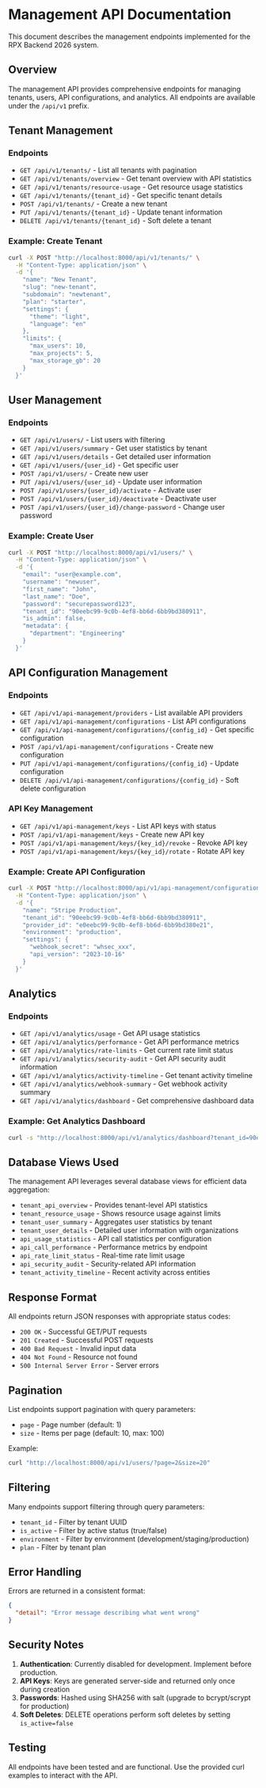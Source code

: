 # Management API Documentation

This document describes the management endpoints implemented for the RPX Backend 2026 system.

## Overview

The management API provides comprehensive endpoints for managing tenants, users, API configurations, and analytics. All endpoints are available under the `/api/v1` prefix.

## Tenant Management

### Endpoints

- `GET /api/v1/tenants/` - List all tenants with pagination
- `GET /api/v1/tenants/overview` - Get tenant overview with API statistics
- `GET /api/v1/tenants/resource-usage` - Get resource usage statistics
- `GET /api/v1/tenants/{tenant_id}` - Get specific tenant details
- `POST /api/v1/tenants/` - Create a new tenant
- `PUT /api/v1/tenants/{tenant_id}` - Update tenant information
- `DELETE /api/v1/tenants/{tenant_id}` - Soft delete a tenant

### Example: Create Tenant
```bash
curl -X POST "http://localhost:8000/api/v1/tenants/" \
  -H "Content-Type: application/json" \
  -d '{
    "name": "New Tenant",
    "slug": "new-tenant",
    "subdomain": "newtenant",
    "plan": "starter",
    "settings": {
      "theme": "light",
      "language": "en"
    },
    "limits": {
      "max_users": 10,
      "max_projects": 5,
      "max_storage_gb": 20
    }
  }'
```

## User Management

### Endpoints

- `GET /api/v1/users/` - List users with filtering
- `GET /api/v1/users/summary` - Get user statistics by tenant
- `GET /api/v1/users/details` - Get detailed user information
- `GET /api/v1/users/{user_id}` - Get specific user
- `POST /api/v1/users/` - Create new user
- `PUT /api/v1/users/{user_id}` - Update user information
- `POST /api/v1/users/{user_id}/activate` - Activate user
- `POST /api/v1/users/{user_id}/deactivate` - Deactivate user
- `POST /api/v1/users/{user_id}/change-password` - Change user password

### Example: Create User
```bash
curl -X POST "http://localhost:8000/api/v1/users/" \
  -H "Content-Type: application/json" \
  -d '{
    "email": "user@example.com",
    "username": "newuser",
    "first_name": "John",
    "last_name": "Doe",
    "password": "securepassword123",
    "tenant_id": "90eebc99-9c0b-4ef8-bb6d-6bb9bd380911",
    "is_admin": false,
    "metadata": {
      "department": "Engineering"
    }
  }'
```

## API Configuration Management

### Endpoints

- `GET /api/v1/api-management/providers` - List available API providers
- `GET /api/v1/api-management/configurations` - List API configurations
- `GET /api/v1/api-management/configurations/{config_id}` - Get specific configuration
- `POST /api/v1/api-management/configurations` - Create new configuration
- `PUT /api/v1/api-management/configurations/{config_id}` - Update configuration
- `DELETE /api/v1/api-management/configurations/{config_id}` - Soft delete configuration

### API Key Management

- `GET /api/v1/api-management/keys` - List API keys with status
- `POST /api/v1/api-management/keys` - Create new API key
- `POST /api/v1/api-management/keys/{key_id}/revoke` - Revoke API key
- `POST /api/v1/api-management/keys/{key_id}/rotate` - Rotate API key

### Example: Create API Configuration
```bash
curl -X POST "http://localhost:8000/api/v1/api-management/configurations" \
  -H "Content-Type: application/json" \
  -d '{
    "name": "Stripe Production",
    "tenant_id": "90eebc99-9c0b-4ef8-bb6d-6bb9bd380911",
    "provider_id": "e0eebc99-9c0b-4ef8-bb6d-6bb9bd380e21",
    "environment": "production",
    "settings": {
      "webhook_secret": "whsec_xxx",
      "api_version": "2023-10-16"
    }
  }'
```

## Analytics

### Endpoints

- `GET /api/v1/analytics/usage` - Get API usage statistics
- `GET /api/v1/analytics/performance` - Get API performance metrics
- `GET /api/v1/analytics/rate-limits` - Get current rate limit status
- `GET /api/v1/analytics/security-audit` - Get API security audit information
- `GET /api/v1/analytics/activity-timeline` - Get tenant activity timeline
- `GET /api/v1/analytics/webhook-summary` - Get webhook activity summary
- `GET /api/v1/analytics/dashboard` - Get comprehensive dashboard data

### Example: Get Analytics Dashboard
```bash
curl -s "http://localhost:8000/api/v1/analytics/dashboard?tenant_id=90eebc99-9c0b-4ef8-bb6d-6bb9bd380911"
```

## Database Views Used

The management API leverages several database views for efficient data aggregation:

- `tenant_api_overview` - Provides tenant-level API statistics
- `tenant_resource_usage` - Shows resource usage against limits
- `tenant_user_summary` - Aggregates user statistics by tenant
- `tenant_user_details` - Detailed user information with organizations
- `api_usage_statistics` - API call statistics per configuration
- `api_call_performance` - Performance metrics by endpoint
- `api_rate_limit_status` - Real-time rate limit usage
- `api_security_audit` - Security-related API information
- `tenant_activity_timeline` - Recent activity across entities

## Response Format

All endpoints return JSON responses with appropriate status codes:
- `200 OK` - Successful GET/PUT requests
- `201 Created` - Successful POST requests
- `400 Bad Request` - Invalid input data
- `404 Not Found` - Resource not found
- `500 Internal Server Error` - Server errors

## Pagination

List endpoints support pagination with query parameters:
- `page` - Page number (default: 1)
- `size` - Items per page (default: 10, max: 100)

Example:
```bash
curl "http://localhost:8000/api/v1/users/?page=2&size=20"
```

## Filtering

Many endpoints support filtering through query parameters:
- `tenant_id` - Filter by tenant UUID
- `is_active` - Filter by active status (true/false)
- `environment` - Filter by environment (development/staging/production)
- `plan` - Filter by tenant plan

## Error Handling

Errors are returned in a consistent format:
```json
{
  "detail": "Error message describing what went wrong"
}
```

## Security Notes

1. **Authentication**: Currently disabled for development. Implement before production.
2. **API Keys**: Keys are generated server-side and returned only once during creation
3. **Passwords**: Hashed using SHA256 with salt (upgrade to bcrypt/scrypt for production)
4. **Soft Deletes**: DELETE operations perform soft deletes by setting `is_active=false`

## Testing

All endpoints have been tested and are functional. Use the provided curl examples to interact with the API.